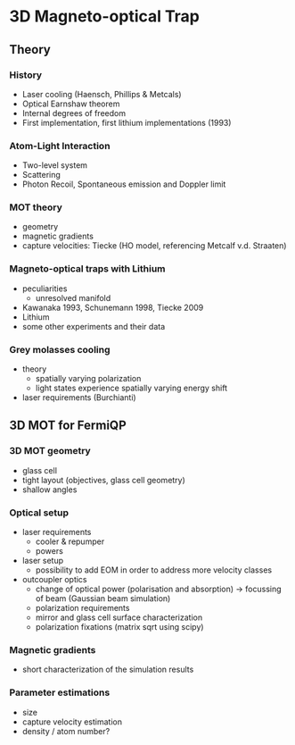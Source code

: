 # 3D Magneto-optical Trap

## Theory
### History
- Laser cooling (Haensch, Phillips & Metcals)
- Optical Earnshaw theorem
- Internal degrees of freedom
- First implementation, first lithium implementations (1993)

### Atom-Light Interaction
- Two-level system
- Scattering
- Photon Recoil, Spontaneous emission and Doppler limit

### MOT theory
- geometry
- magnetic gradients
- capture velocities: Tiecke (HO model, referencing Metcalf v.d. Straaten)

### Magneto-optical traps with Lithium
- peculiarities
    - unresolved manifold
- Kawanaka 1993, Schunemann 1998, Tiecke 2009
- Lithium
- some other experiments and their data

### Grey molasses cooling
- theory
    - spatially varying polarization
    - light states experience spatially varying energy shift
- laser requirements (Burchianti)

## 3D MOT for FermiQP
### 3D MOT geometry
- glass cell
- tight layout (objectives, glass cell geometry)
- shallow angles

### Optical setup
- laser requirements
    - cooler & repumper
    - powers
- laser setup
    - possibility to add EOM in order to address more velocity classes
- outcoupler optics
    - change of optical power (polarisation and absorption) -> focussing of beam (Gaussian beam simulation)
    - polarization requirements
    - mirror and glass cell surface characterization
    - polarization fixations (matrix sqrt using scipy)
    
### Magnetic gradients
- short characterization of the simulation results

### Parameter estimations
- size
- capture velocity estimation
- density / atom number?

